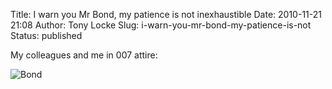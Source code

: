 Title: I warn you Mr Bond, my patience is not inexhaustible
Date: 2010-11-21 21:08
Author: Tony Locke
Slug: i-warn-you-mr-bond-my-patience-is-not
Status: published

My colleagues and me in 007 attire:

![Bond]({static}/images/2010/EAT_as_Bond.JPG)
